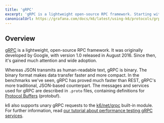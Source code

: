 ```yaml
---
title: 'gRPC'
excerpt: 'gRPC is a lightweight open-source RPC framework. Starting with k6 v0.29.0, we support unary gRPC requests.'
canonicalUrl: https://grafana.com/docs/k6/latest/using-k6/protocols/grpc/
---
```


## Overview

[gRPC](https://grpc.io/) is a lightweight, open-source RPC framework.
It was originally developed by Google, with version 1.0 released in August 2016.
Since then, it's gained much attention and wide adoption.

Whereas JSON transmits as human-readable text, gRPC is binary.
The binary format makes data transfer faster and more compact.
In the benchmarks we've seen, gRPC has proved much faster than REST, gRPC's more traditional, JSON-based counterpart.
The messages and services used for gRPC are described in `.proto` files, containing definitions for [Protocol Buffers](https://en.wikipedia.org/wiki/Protocol_Buffers) (protobuf).

k6 also supports unary gRPC requests to the [k6/net/grpc](/javascript-api/k6-net-grpc) built-in module.
For further information, read [our tutorial about performance testing gRPC services](https://k6.io/blog/performance-testing-grpc-services/).
